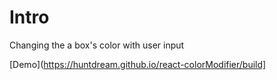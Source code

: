 # Intro
Changing the a box's color with user input

[Demo](https://huntdream.github.io/react-colorModifier/build]
